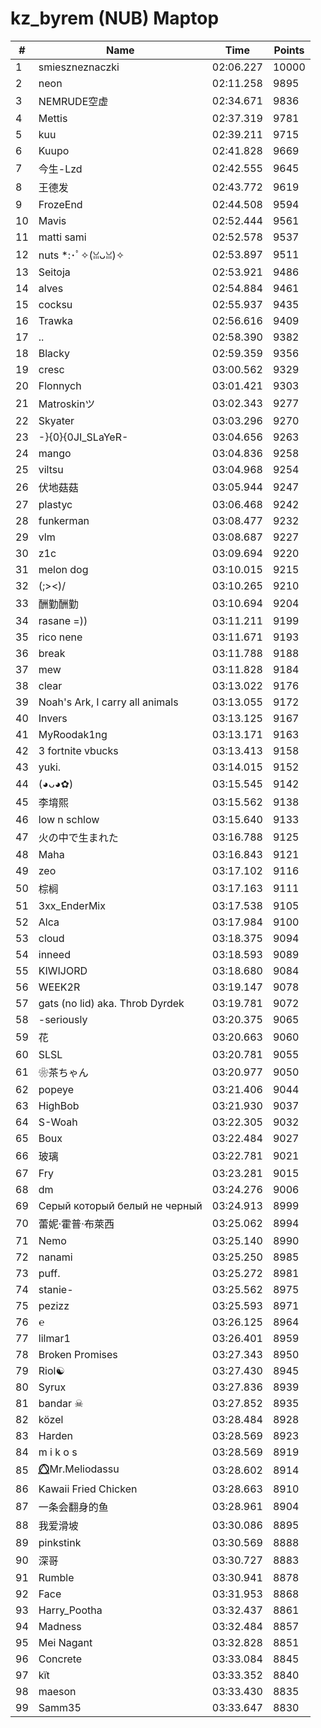 # kz_byrem (NUB) Maptop

|  # | Name | Time | Points |
|-------------- | -------------- | -------------- | -------------- | 
| 1 | smieszneznaczki | 02:06.227 | 10000 | 
| 2 | neon | 02:11.258 | 9895 | 
| 3 | NEMRUDE空虚 | 02:34.671 | 9836 | 
| 4 | Mettis | 02:37.319 | 9781 | 
| 5 | kuu | 02:39.211 | 9715 | 
| 6 | Kuupo | 02:41.828 | 9669 | 
| 7 | 今生-Lzd | 02:42.555 | 9645 | 
| 8 | 王德发 | 02:43.772 | 9619 | 
| 9 | FrozeEnd | 02:44.508 | 9594 | 
| 10 | Mavis | 02:52.444 | 9561 | 
| 11 | matti sami | 02:52.578 | 9537 | 
| 12 | nuts *:･ﾟ✧(ꈍᴗꈍ)✧ | 02:53.897 | 9511 | 
| 13 | Seitoja | 02:53.921 | 9486 | 
| 14 | alves | 02:54.884 | 9461 | 
| 15 | cocksu | 02:55.937 | 9435 | 
| 16 | Trawka | 02:56.616 | 9409 | 
| 17 | .. | 02:58.390 | 9382 | 
| 18 | Blacky | 02:59.359 | 9356 | 
| 19 | cresc | 03:00.562 | 9329 | 
| 20 | Flonnych | 03:01.421 | 9303 | 
| 21 | Matroskinツ | 03:02.343 | 9277 | 
| 22 | Skyater | 03:03.296 | 9270 | 
| 23 | -}{0}{0JI_SLaYeR- | 03:04.656 | 9263 | 
| 24 | mango | 03:04.836 | 9258 | 
| 25 | viltsu | 03:04.968 | 9254 | 
| 26 | 伏地菇菇 | 03:05.944 | 9247 | 
| 27 | plastyc | 03:06.468 | 9242 | 
| 28 | funkerman | 03:08.477 | 9232 | 
| 29 | vlm | 03:08.687 | 9227 | 
| 30 | z1c | 03:09.694 | 9220 | 
| 31 | melon dog | 03:10.015 | 9215 | 
| 32 | (;><)/ | 03:10.265 | 9210 | 
| 33 | 酬勤酬勤 | 03:10.694 | 9204 | 
| 34 | rasane =)) | 03:11.211 | 9199 | 
| 35 | rico nene | 03:11.671 | 9193 | 
| 36 | break | 03:11.788 | 9188 | 
| 37 | mew | 03:11.828 | 9184 | 
| 38 | clear | 03:13.022 | 9176 | 
| 39 | Noah's Ark, I carry all animals | 03:13.055 | 9172 | 
| 40 | Invers | 03:13.125 | 9167 | 
| 41 | MyRoodak1ng | 03:13.171 | 9163 | 
| 42 | 3 fortnite vbucks | 03:13.413 | 9158 | 
| 43 | yuki. | 03:14.015 | 9152 | 
| 44 | (◕ᴗ◕✿) | 03:15.545 | 9142 | 
| 45 | 李堉熙 | 03:15.562 | 9138 | 
| 46 | low n schlow | 03:15.640 | 9133 | 
| 47 | 火の中で生まれた | 03:16.788 | 9125 | 
| 48 | Maha | 03:16.843 | 9121 | 
| 49 | zeo | 03:17.102 | 9116 | 
| 50 | 棕榈 | 03:17.163 | 9111 | 
| 51 | 3xx_EnderMix | 03:17.538 | 9105 | 
| 52 | Alca | 03:17.984 | 9100 | 
| 53 | cloud | 03:18.375 | 9094 | 
| 54 | inneed | 03:18.593 | 9089 | 
| 55 | KIWIJORD | 03:18.680 | 9084 | 
| 56 | WEEK2R | 03:19.147 | 9078 | 
| 57 | gats (no lid) aka. Throb Dyrdek | 03:19.781 | 9072 | 
| 58 | -seriously | 03:20.375 | 9065 | 
| 59 | 花 | 03:20.663 | 9060 | 
| 60 | SLSL | 03:20.781 | 9055 | 
| 61 | ❀茶ちゃん | 03:20.977 | 9050 | 
| 62 | popeye | 03:21.406 | 9044 | 
| 63 | HighBob | 03:21.930 | 9037 | 
| 64 | S-Woah | 03:22.305 | 9032 | 
| 65 | Boux | 03:22.484 | 9027 | 
| 66 | 玻璃 | 03:22.781 | 9021 | 
| 67 | Fry | 03:23.281 | 9015 | 
| 68 | dm | 03:24.276 | 9006 | 
| 69 | Серый который белый не черный | 03:24.913 | 8999 | 
| 70 | 蕾妮·霍普·布萊西 | 03:25.062 | 8994 | 
| 71 | Nemo | 03:25.140 | 8990 | 
| 72 | nanami | 03:25.250 | 8985 | 
| 73 | puff. | 03:25.272 | 8981 | 
| 74 | stanie- | 03:25.562 | 8975 | 
| 75 | pezizz | 03:25.593 | 8971 | 
| 76 | ℮ | 03:26.125 | 8964 | 
| 77 | lilmar1 | 03:26.401 | 8959 | 
| 78 | Broken Promises | 03:27.343 | 8950 | 
| 79 | Riol☯ | 03:27.430 | 8945 | 
| 80 | Syrux | 03:27.836 | 8939 | 
| 81 | bandar ☠ | 03:27.852 | 8935 | 
| 82 | közel | 03:28.484 | 8928 | 
| 83 | Harden | 03:28.569 | 8923 | 
| 84 | m i k o s | 03:28.569 | 8919 | 
| 85 | ⭕⃤Mr.Meliodassu | 03:28.602 | 8914 | 
| 86 | Kawaii Fried Chicken | 03:28.663 | 8910 | 
| 87 | 一条会翻身的鱼 | 03:28.961 | 8904 | 
| 88 | 我爱滑坡 | 03:30.086 | 8895 | 
| 89 | pinkstink | 03:30.569 | 8888 | 
| 90 | 深哥 | 03:30.727 | 8883 | 
| 91 | Rumble | 03:30.941 | 8878 | 
| 92 | Face | 03:31.953 | 8868 | 
| 93 | Harry_Pootha | 03:32.437 | 8861 | 
| 94 | Madness | 03:32.484 | 8857 | 
| 95 | Mei Nagant | 03:32.828 | 8851 | 
| 96 | Concrete | 03:33.084 | 8845 | 
| 97 | kїt | 03:33.352 | 8840 | 
| 98 | maeson | 03:33.430 | 8835 | 
| 99 | Samm35 | 03:33.647 | 8830 | 


